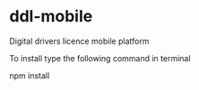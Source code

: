 # ddl-mobile
Digital drivers licence mobile platform

To install type the following command in terminal

npm install

